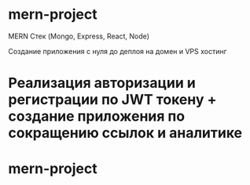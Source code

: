 # mern-project

 MERN Стек (Mongo, Express, React, Node)
 
Создание приложения с нуля до деплоя на домен и VPS хостинг

Реализация авторизации и регистрации по JWT токену + создание приложения по сокращению ссылок и аналитике
=======
# mern-project
